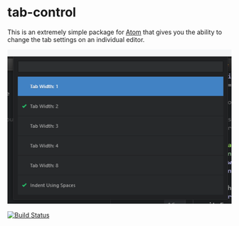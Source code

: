 # tab-control

This is an extremely simple package for [Atom](https://atom.io/) that gives you the ability to change the tab settings on an individual editor.

![example](https://raw.githubusercontent.com/ehuss/atom-tab-control/master/example.png)

[![Build Status](https://travis-ci.org/ehuss/atom-tab-control.svg?branch=master)](https://travis-ci.org/ehuss/atom-tab-control)

